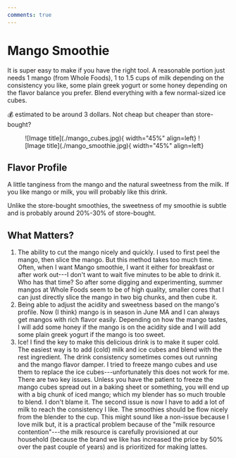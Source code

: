 ```yaml
---
comments: true
---
```


# Mango Smoothie

It is super easy to make if you have the right tool. 
A reasonable portion just needs 1 mango (from Whole Foods), 1 to 1.5 cups of milk depending on the consistency you like, some plain greek yogurt or some honey depending on the flavor balance you prefer.
Blend everything with a few normal-sized ice cubes. 

💰 estimated to be around 3 dollars. Not cheap but cheaper than store-bought?

<figure markdown>
  ![Image title](./mango_cubes.jpg){ width="45%" align=left}
  ![Image title](./mango_smoothie.jpg){ width="45%" align=left}
</figure>

## Flavor Profile 

A little tanginess from the mango and the natural sweetness from the milk. If you like mango or milk, you will probably like this drink. 

Unlike the store-bought smoothies, the sweetness of my smoothie is subtle and is probably around 20%-30% of store-bought. 


## What Matters? 

1. The ability to cut the mango nicely and quickly. I used to first peel the mango, then slice the mango. But this method takes too much time. Often, when I want Mango smoothie, I want it either for breakfast or after work out---I don't want to wait five minutes to be able to drink it. Who has that time? So after some digging and experimenting, summer mangos at Whole Foods seem to be of high quality, smaller cores that I can just directly slice the mango in two big chunks, and then cube it. 
2. Being able to adjust the acidity and sweetness based on the mango's profile. Now (I think) mango is in season in June MA and I can always get mangos with rich flavor easily. Depending on how the mango tastes, I will add some honey if the mango is on the acidity side and I will add some plain greek yogurt if the mango is too sweet. 
3. Ice! I find the key to make this delicious drink is to make it super cold. The easiest way is to add (cold) milk and ice cubes and blend with the rest ingredient. The drink consistency sometimes comes out running and the mango flavor damper. I tried to freeze mango cubes and use them to replace the ice cubes---unfortunately this does not work for me. There are two key issues. Unless you have the patient to freeze the mango cubes spread out in a baking sheet or something, you will end up with a big chunk of iced mango; which my blender has so much trouble to blend. I don't blame it. The second issue is now I have to add a lot of milk to reach the consistency I like. The smoothies should be flow nicely from the blender to the cup. This might sound like a non-issue because I love milk but, it is a practical problem because of the "milk resource contention"---the milk resource is carefully provisioned at our household (because the brand we like has increased the price by 50% over the past couple of years) and is prioritized for making lattes. 